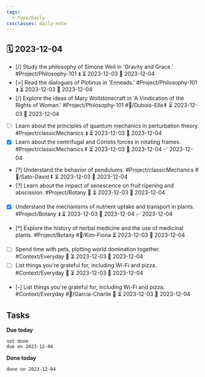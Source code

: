 ```yaml
---
tags:
  - Type/Daily
cssclasses: daily-note
---
```


## 🗓️ 2023-12-04

- [/] Study the philosophy of Simone Weil in 'Gravity and Grace.' #Project/Philosophy-101 ⏫ ⏳ 2023-12-03 📅 2023-12-04
- [>] Read the dialogues of Plotinus in 'Enneads.' #Project/Philosophy-101 ⏫ ⏳ 2023-12-03 📅 2023-12-04
- [/] Explore the ideas of Mary Wollstonecraft in 'A Vindication of the Rights of Woman.' #Project/Philosophy-101 #👤/Dubois-Ella ⏬ ⏳ 2023-12-03 📅 2023-12-04
- [ ] Learn about the principles of quantum mechanics in perturbation theory. #Project/classicMechanics ⏫ ⏳ 2023-12-03 📅 2023-12-04
- [x] Learn about the centrifugal and Coriolis forces in rotating frames. #Project/classicMechanics ⏬ ⏳ 2023-12-03 📅 2023-12-04 ✅ 2023-12-04
- [?] Understand the behavior of pendulums. #Project/classicMechanics #👤/Sato-David ⏬ ⏳ 2023-12-03 📅 2023-12-04
- [?] Learn about the impact of senescence on fruit ripening and abscission. #Project/Botany 🔺 ⏳ 2023-12-03 📅 2023-12-04
- [x] Understand the mechanisms of nutrient uptake and transport in plants. #Project/Botany ⏫ ⏳ 2023-12-03 📅 2023-12-04 ✅ 2023-12-04
- [*] Explore the history of herbal medicine and the use of medicinal plants. #Project/Botany #👤/Kim-Fiona ⏳ 2023-12-03 📅 2023-12-04
- [ ] Spend time with pets, plotting world domination together. #Context/Everyday 🔼 ⏳ 2023-12-03 📅 2023-12-04
- [ ] List things you're grateful for, including Wi-Fi and pizza. #Context/Everyday 🔼 ⏳ 2023-12-03 📅 2023-12-04
- [-] List things you're grateful for, including Wi-Fi and pizza. #Context/Everyday #👤/Garcia-Charlie 🔼 ⏳ 2023-12-03 📅 2023-12-04

## Tasks

**Due today**

```tasks
not done
due on 2023-12-04
```

**Done today**

```tasks
done on 2023-12-04
```
            
